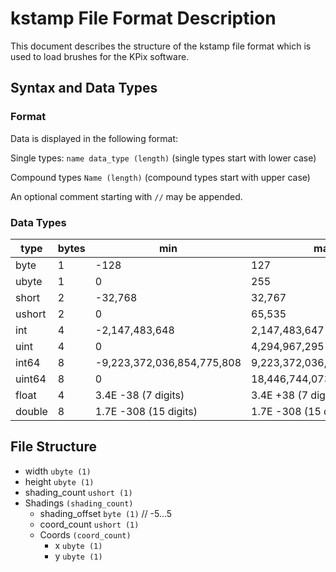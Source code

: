 # kstamp File Format Description

This document describes the structure of the kstamp file format which is used to load brushes for the KPix software.

## Syntax and Data Types
### Format
Data is displayed in the following format:

Single types: ``name data_type (length)`` (single types start with lower case)

Compound types ``Name (length)`` (compound types start with upper case)

An optional comment starting with ``//`` may be appended.

### Data Types

| type   | bytes | min                        | max                        |
|--------|-------|----------------------------|----------------------------|
| byte   | 1     | -128                       | 127                        |
| ubyte  | 1     | 0                          | 255                        |
| short  | 2     | -32,768                    | 32,767                     |
| ushort | 2     | 0                          | 65,535                     |
| int    | 4     | -2,147,483,648             | 2,147,483,647              |
| uint   | 4     | 0                          | 4,294,967,295              |
| int64  | 8     | -9,223,372,036,854,775,808 | 9,223,372,036,854,775,807  |
| uint64 | 8     | 0                          | 18,446,744,073,709,551,615 |
| float  | 4     | 3.4E -38 (7 digits)        | 3.4E +38 (7 digits)        |
| double | 8     | 1.7E -308 (15 digits)      | 1.7E -308 (15 digits)      |

## File Structure
* width ``ubyte (1)``
* height ``ubyte (1)``
* shading_count ``ushort (1)``
* Shadings ``(shading_count)``
  * shading_offset ``byte (1)`` // -5...5
  * coord_count ``ushort (1)``
  * Coords ``(coord_count)``
    * x ``ubyte (1)``
    * y ``ubyte (1)``